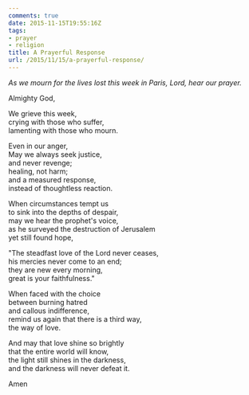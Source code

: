 ```yaml
---
comments: true
date: 2015-11-15T19:55:16Z
tags:
- prayer
- religion
title: A Prayerful Response
url: /2015/11/15/a-prayerful-response/
---
```


*As we mourn for the lives lost this week in Paris, Lord, hear our prayer.*

Almighty God,

We grieve this week,  
crying with those who suffer,  
lamenting with those who mourn.

Even in our anger,  
May we always seek justice,  
and never revenge;  
healing, not harm;  
and a measured response,  
instead of thoughtless reaction.

When circumstances tempt us  
to sink into the depths of despair,  
may we hear the prophet's voice,  
as he surveyed the destruction of Jerusalem  
yet still found hope,

"The steadfast love of the Lord never ceases,  
his mercies never come to an end;  
they are new every morning,  
great is your faithfulness."

When faced with the choice  
between burning hatred  
and callous indifference,  
remind us again that there is a third way,  
the way of love.

And may that love shine so brightly  
that the entire world will know,  
the light still shines in the darkness,  
and the darkness will never defeat it.

Amen

